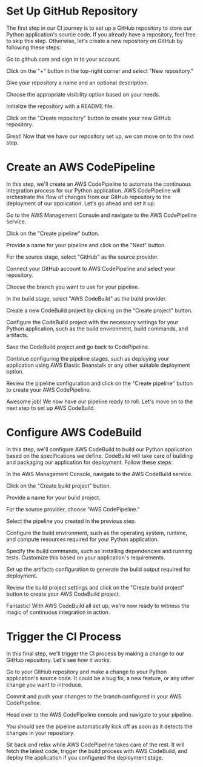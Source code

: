 # Set Up GitHub Repository
The first step in our CI journey is to set up a GitHub repository to store our Python application's source code. If you already have a repository, feel free to skip this step. Otherwise, let's create a new repository on GitHub by following these steps:

Go to github.com and sign in to your account.

Click on the "+" button in the top-right corner and select "New repository."

Give your repository a name and an optional description.

Choose the appropriate visibility option based on your needs.

Initialize the repository with a README file.

Click on the "Create repository" button to create your new GitHub repository.

Great! Now that we have our repository set up, we can move on to the next step.


# Create an AWS CodePipeline
In this step, we'll create an AWS CodePipeline to automate the continuous integration process for our Python application. AWS CodePipeline will orchestrate the flow of changes from our GitHub repository to the deployment of our application. Let's go ahead and set it up:

Go to the AWS Management Console and navigate to the AWS CodePipeline service.

Click on the "Create pipeline" button.

Provide a name for your pipeline and click on the "Next" button.

For the source stage, select "GitHub" as the source provider.

Connect your GitHub account to AWS CodePipeline and select your repository.

Choose the branch you want to use for your pipeline.

In the build stage, select "AWS CodeBuild" as the build provider.

Create a new CodeBuild project by clicking on the "Create project" button.

Configure the CodeBuild project with the necessary settings for your Python application, such as the build environment, build commands, and artifacts.

Save the CodeBuild project and go back to CodePipeline.

Continue configuring the pipeline stages, such as deploying your application using AWS Elastic Beanstalk or any other suitable deployment option.

Review the pipeline configuration and click on the "Create pipeline" button to create your AWS CodePipeline.

Awesome job! We now have our pipeline ready to roll. Let's move on to the next step to set up AWS CodeBuild.

# Configure AWS CodeBuild
In this step, we'll configure AWS CodeBuild to build our Python application based on the specifications we define. CodeBuild will take care of building and packaging our application for deployment. Follow these steps:

In the AWS Management Console, navigate to the AWS CodeBuild service.

Click on the "Create build project" button.

Provide a name for your build project.

For the source provider, choose "AWS CodePipeline."

Select the pipeline you created in the previous step.

Configure the build environment, such as the operating system, runtime, and compute resources required for your Python application.

Specify the build commands, such as installing dependencies and running tests. Customize this based on your application's requirements.

Set up the artifacts configuration to generate the build output required for deployment.

Review the build project settings and click on the "Create build project" button to create your AWS CodeBuild project.

Fantastic! With AWS CodeBuild all set up, we're now ready to witness the magic of continuous integration in action.

# Trigger the CI Process
In this final step, we'll trigger the CI process by making a change to our GitHub repository. Let's see how it works:

Go to your GitHub repository and make a change to your Python application's source code. It could be a bug fix, a new feature, or any other change you want to introduce.

Commit and push your changes to the branch configured in your AWS CodePipeline.

Head over to the AWS CodePipeline console and navigate to your pipeline.

You should see the pipeline automatically kick off as soon as it detects the changes in your repository.

Sit back and relax while AWS CodePipeline takes care of the rest. It will fetch the latest code, trigger the build process with AWS CodeBuild, and deploy the application if you configured the deployment stage.
